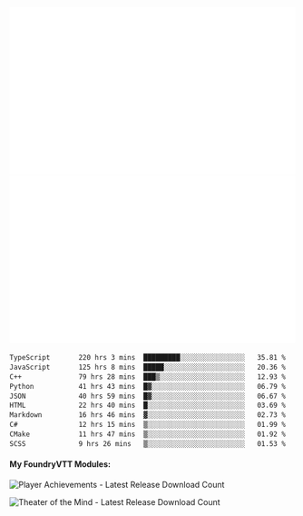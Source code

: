 
![](https://raw.githubusercontent.com/eddiedover/ghstats/master/generated/overview.svg)
![](https://raw.githubusercontent.com/eddiedover/ghstats/master/generated/languages.svg)

<!--START_SECTION:waka-->

```txt
TypeScript       220 hrs 3 mins  █████████░░░░░░░░░░░░░░░░   35.81 %
JavaScript       125 hrs 8 mins  █████░░░░░░░░░░░░░░░░░░░░   20.36 %
C++              79 hrs 28 mins  ███▒░░░░░░░░░░░░░░░░░░░░░   12.93 %
Python           41 hrs 43 mins  █▓░░░░░░░░░░░░░░░░░░░░░░░   06.79 %
JSON             40 hrs 59 mins  █▓░░░░░░░░░░░░░░░░░░░░░░░   06.67 %
HTML             22 hrs 40 mins  █░░░░░░░░░░░░░░░░░░░░░░░░   03.69 %
Markdown         16 hrs 46 mins  ▓░░░░░░░░░░░░░░░░░░░░░░░░   02.73 %
C#               12 hrs 15 mins  ▒░░░░░░░░░░░░░░░░░░░░░░░░   01.99 %
CMake            11 hrs 47 mins  ▒░░░░░░░░░░░░░░░░░░░░░░░░   01.92 %
SCSS             9 hrs 26 mins   ▒░░░░░░░░░░░░░░░░░░░░░░░░   01.53 %
```

<!--END_SECTION:waka-->

#### My FoundryVTT Modules:

  ![Player Achievements - Latest Release Download Count](https://img.shields.io/badge/dynamic/json?label=Player%20Achievements%20-%20Downloads@latest&query=assets%5B1%5D.download_count&url=https%3A%2F%2Fapi.github.com%2Frepos%2FEddieDover%2Ffvtt-player-achievements%2Freleases%2Flatest)

  ![Theater of the Mind - Latest Release Download Count](https://img.shields.io/badge/dynamic/json?label=Theater%20Of%20The%20Mind%20-%20Downloads@latest&query=assets%5B1%5D.download_count&url=https%3A%2F%2Fapi.github.com%2Frepos%2FEddieDover%2Ftheater-of-the-mind%2Freleases%2Flatest)

<a rel="me" href="https://techhub.social/@EddieDover"></a>
